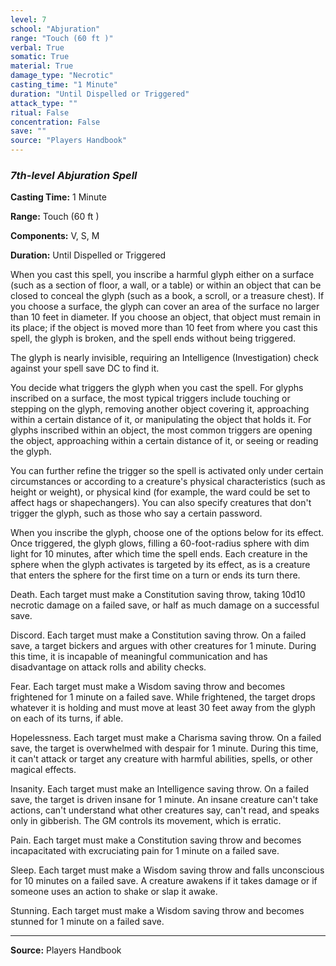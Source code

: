 ```yaml
---
level: 7
school: "Abjuration"
range: "Touch (60 ft )"
verbal: True
somatic: True
material: True
damage_type: "Necrotic"
casting_time: "1 Minute"
duration: "Until Dispelled or Triggered"
attack_type: ""
ritual: False
concentration: False
save: ""
source: "Players Handbook"
---
```


### *7th-level Abjuration Spell*

**Casting Time:** 1 Minute

**Range:** Touch (60 ft )

**Components:** V, S, M

**Duration:** Until Dispelled or Triggered

When you cast this spell, you inscribe a harmful glyph either on a surface (such as a section of floor, a wall, or a table) or within an object that can be closed to conceal the glyph (such as a book, a scroll, or a treasure chest). If you choose a surface, the glyph can cover an area of the surface no larger than 10 feet in diameter. If you choose an object, that object must remain in its place; if the object is moved more than 10 feet from where you cast this spell, the glyph is broken, and the spell ends without being triggered.
 
 The glyph is nearly invisible, requiring an Intelligence (Investigation) check against your spell save DC to find it.
 
 You decide what triggers the glyph when you cast the spell. For glyphs inscribed on a surface, the most typical triggers include touching or stepping on the glyph, removing another object covering it, approaching within a certain distance of it, or manipulating the object that holds it. For glyphs inscribed within an object, the most common triggers are opening the object, approaching within a certain distance of it, or seeing or reading the glyph.
 
 You can further refine the trigger so the spell is activated only under certain circumstances or according to a creature's physical characteristics (such as height or weight), or physical kind (for example, the ward could be set to affect hags or shapechangers). You can also specify creatures that don't trigger the glyph, such as those who say a certain password.
 
 When you inscribe the glyph, choose one of the options below for its effect. Once triggered, the glyph glows, filling a 60-foot-radius sphere with dim light for 10 minutes, after which time the spell ends. Each creature in the sphere when the glyph activates is targeted by its effect, as is a creature that enters the sphere for the first time on a turn or ends its turn there.
 
 Death. Each target must make a Constitution saving throw, taking 10d10 necrotic damage on a failed save, or half as much damage on a successful save.
 
 Discord. Each target must make a Constitution saving throw. On a failed save, a target bickers and argues with other creatures for 1 minute. During this time, it is incapable of meaningful communication and has disadvantage on attack rolls and ability checks.
 
 Fear. Each target must make a Wisdom saving throw and becomes frightened for 1 minute on a failed save. While frightened, the target drops whatever it is holding and must move at least 30 feet away from the glyph on each of its turns, if able.
 
 Hopelessness. Each target must make a Charisma saving throw. On a failed save, the target is overwhelmed with despair for 1 minute. During this time, it can't attack or target any creature with harmful abilities, spells, or other magical effects.
 
 Insanity. Each target must make an Intelligence saving throw. On a failed save, the target is driven insane for 1 minute. An insane creature can't take actions, can't understand what other creatures say, can't read, and speaks only in gibberish. The GM controls its movement, which is erratic.
 
 Pain. Each target must make a Constitution saving throw and becomes incapacitated with excruciating pain for 1 minute on a failed save.
 
 Sleep. Each target must make a Wisdom saving throw and falls unconscious for 10 minutes on a failed save. A creature awakens if it takes damage or if someone uses an action to shake or slap it awake.
 
 Stunning. Each target must make a Wisdom saving throw and becomes stunned for 1 minute on a failed save.

---
**Source:** Players Handbook
